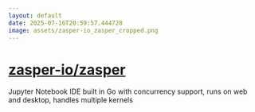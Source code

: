 ```yaml
---
layout: default
date: 2025-07-16T20:59:57.444728
image: assets/zasper-io_zasper_cropped.png
---
```


# [zasper-io/zasper](https://github.com/zasper-io/zasper)

Jupyter Notebook IDE built in Go with concurrency support, runs on web and desktop, handles multiple kernels
